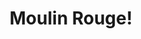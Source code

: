 ---
title: Moulin Rouge!
poster: /assets/uploads/moulinrouge.jpg
header: ''
description: Baz Luhrmann's revolutionary film comes to life.
theater: Al Hirschfeld Theatre
preview: '2019-06-28'
opening: '2019-07-25'
closing: ''
tonyaward: false
criticspick: true
trailer: 'https://www.youtube.com/watch?v=NN0jO6MxFyM'
website: 'https://moulinrougemusical.com'
tickets:
  - highlight: true
    info: 'https://www.luckyseat.com/shows/moulinrouge-newyork'
    title: $34 Lottery
    type: digitalLottery
  - highlight: false
    info: >-
      https://www.ticketmaster.com/moulin-rouge-the-musical-ny-tickets/artist/2571914
    title: $99-$179
    type: regular
  - highlight: false
    info: >-
      A limited number of standing room tickets may be available for each
      Broadway performance. Where: Al Hirschfeld Theatre Box Office. Time:
      10:30am for matinees, 2:30pm for evening shows. Payment Method: Cash or
      Credit Card. Tickets Per Person: Limit 2. Seat Locations: Standing room at
      back or side of the orchestra section. Number of Tickets Available: The
      amount of standing room tickets may vary from performance to performance.
    title: $50 Standing
    type: standing
---